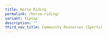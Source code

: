 ```yaml
---
title: Horse Riding
permalink: /horse-riding/
variant: tiptap
description: ""
third_nav_title: Community Resources (Sports)
---
```


